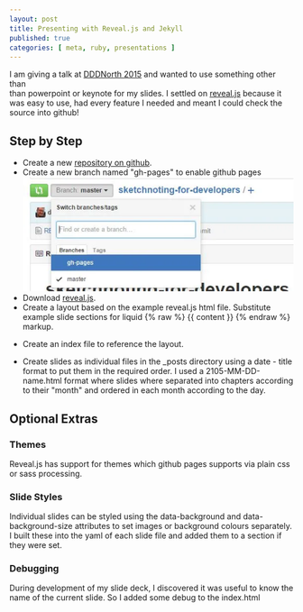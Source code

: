 ```yaml
---
layout: post
title: Presenting with Reveal.js and Jekyll
published: true 
categories: [ meta, ruby, presentations ]
---
```


I am giving a talk at [DDDNorth 2015](http://www.dddnorth.co.uk/) and wanted to use something other than  
than powerpoint or keynote for my slides. I settled on [reveal.js](https://github.com/hakimel/reveal.js/) 
because it was easy to use, had every feature I needed and meant I could check the source into github!

## Step by Step 

* Create a new [repository on github](https://github.com/deejaygraham/sketchnoting-for-developers).
* Create a new branch named "gh-pages" to enable github pages ![gh-pages](/img/posts/presenting-with-reveal-jekyll/gh-pages-branch.webp)
* Download [reveal.js](https://github.com/hakimel/reveal.js/).
* Create a layout based on the example reveal.js html file. Substitute example slide sections for liquid {% raw %} {{ content }} {% endraw %} 
markup.

<script src="https://gist.github.com/deejaygraham/5e8d1f123fa7d513cd02.js"></script>

* Create an index file to reference the layout.

<script src="https://gist.github.com/deejaygraham/8eec91d81aaaeb6ab417.js"></script>

* Create slides as individual files in the _posts directory using a date - title format to put them in the required order. I used 
a 2105-MM-DD-name.html format where slides where separated into chapters according to their "month" and ordered in each month 
according to the day.

<script src="https://gist.github.com/deejaygraham/5e16de44823db42109bc.js"></script>

## Optional Extras

### Themes

Reveal.js has support for themes which github pages supports via plain css or sass processing.

### Slide Styles

Individual slides can be styled using the data-background and data-background-size attributes to set images or background colours separately. 
I built these into the yaml of each slide file and added them to a section if they were set.

<script src="https://gist.github.com/deejaygraham/6e5cb3d3e2d5e24ad386.js"></script>

### Debugging

During development of my slide deck, I discovered it was useful to know the name of the current slide. So I added some debug to the index.html

<script src="https://gist.github.com/deejaygraham/779f781821d8975bf8ed.js"></script>



